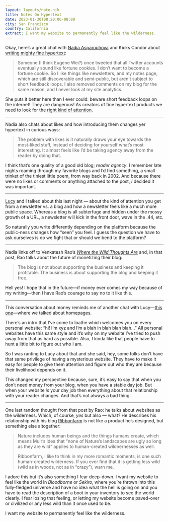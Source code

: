 ```yaml
---
layout: layouts/note.njk
title: Notes On Hypertext
date: 2023-01-30T08:20:06-08:00
city: San Francisco
country: California
extract: I want my website to permanently feel like the wilderness.
---
```


Okay, here’s a great chat with [Nadia Asparouhova](https://nadia.xyz/) and Kicks Condor about [writing mighty fine hypertext](https://www.kickscondor.com/nadia-eghbal/):

> Someone (I think Eugene Wei?) once tweeted that all Twitter accounts eventually sound like fortune cookies. I don’t want to become a fortune cookie. So I like things like newsletters, and my notes page, which are still discoverable and semi-public, but aren’t subject to short feedback loops. I also removed comments on my blog for the same reason, and I never look at my site analytics.

She puts it better here than I ever could: beware short feedback loops on the internet! They are dangerous! As creators of fine hypertext products we need to look for the [right kind of attention](https://www.robinrendle.com/notes/the-right-kind-of-attention/).

---

Nadia also chats about likes and how introducing them changes yer hypertext in curious ways:

> The problem with likes is it naturally draws your eye towards the most-liked stuff, instead of deciding for yourself what’s most interesting. It almost feels like I’d be taking agency away from the reader by doing that.

I think that’s one quality of a good old blog; _reader agency_. I remember late nights roaming through my favorite blogs and I’d find something, a small trinket of the tiniest little poem, from way back in 2002. And because there were no likes or comments or anything attached to the post, _I_ decided it was important.

---

[Lucy](https://lucybellwood.com/) and I talked about this last night — about the kind of attention you get from a newsletter vs. a blog and how a newsletter feels like a much more public space. Whereas a blog is all subterfuge and hidden under the mossy growth of a URL, a newsletter will kick in the front door, wave in the .44, etc.

So naturally you write differently depending on the platform because the public-ness changes how “seen” you feel. I guess the question we have to ask ourselves is do we fight that or should we bend to the platform?

---

Nadia links off to Venkatesh Rao’s _[Where the Wild Thoughts Are](https://www.ribbonfarm.com/2011/03/01/where-the-wild-thoughts-are/)_ and, in that post, Rao talks about the future of monetizing their blog:

> The blog is not about supporting the business and keeping it profitable. The business is about supporting the blog and keeping it free.

Hell yes! I hope that in the future—if money ever comes my way because of my writing—then I have Rao’s courage to say no to it like this.

---

This conversation about money reminds me of another chat with Lucy—[this one](https://lucybellwood.com/websites-wobsites-wibsits/)—where we talked about homepages.

There’s an intro that I’ve come to loathe which welcomes you on every personal website: “hi! I’m xyz and I’m a blah in blah blah blah...” All personal websites have this same style and it’s why on my website I’ve tried to push away from that as hard as possible. Also, I kinda like that people have to hunt a little bit to figure out who I am.

So I was ranting to Lucy about that and she said, hey, some folks don’t have that same privilege of having a mysterious website. They have to make it easy for people to give them attention and figure out who they are because their livelihood depends on it.

This changed my perspective because, sure, it’s easy to say that when you don’t need money from your blog, when you have a stable day job. But when your website _is_ your day job then everything about that relationship with your reader changes. And that’s not always a bad thing.

---

One last random thought from that post by Rao: he talks about websites as the wilderness. Which, of course, _yes_ but also — what? He describes his relationship with his blog [Ribbonfarm](https://www.ribbonfarm.com/) is not like a product he’s designed, but something else altogether:

> Nature includes human beings and the things humans create, which means Muir’s idea that “none of Nature’s landscapes are ugly so long as they are wild” applies to human-created wildnernesses as well.
>
> Ribbonfarm, I like to think in my more romantic moments, is one such human-created wilderness. If you ever find that it is getting less wild (wild as in woods, not as in “crazy”), warn me.

I adore this but it’s also something I fear deep-down. I want my website to feel like the world in _Bloodborne_ or _Sekiro_, where you’re thrown into this fully-fledged universe and have no idea what the hell is going on and you have to read the description of a boot in your inventory to see the world clearly. I fear losing that feeling, or letting my website become paved-over or civilized or any less wild than it once used to be.

I want my website to permanently feel like the wilderness.
